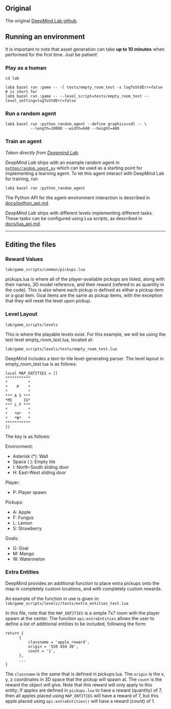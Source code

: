 ## Original

The original [DeepMind Lab github](https://github.com/deepmind/lab).

## Running an environment

It is important to note that asset generation can take **up to 10 minutes** when performed for the first time. Just be patient!

### Play as a human

```shell
cd lab

lab$ bazel run :game -- -l tests/empty_room_test -s logToStdErr=false
# is short for
lab$ bazel run :game -- --level_script=tests/empty_room_test --level_setting=logToStdErr=false
```

### Run a random agent

```shell
lab$ bazel run :python_random_agent --define graphics=sdl -- \
	       --length=10000 --width=640 --height=480
```

### Train an agent

*Taken directly from [Deepmind Lab](https://github.com/deepmind/lab).*

*DeepMind Lab* ships with an example random agent in
[`python/random_agent.py`](python/random_agent.py)
which can be used as a starting point for implementing a learning agent. To let
this agent interact with DeepMind Lab for training, run

```shell
lab$ bazel run :python_random_agent
```

The Python API for the agent-environment interaction is described
in [docs/python_api.md](docs/python_api.md).

*DeepMind Lab* ships with different levels implementing different tasks. These
tasks can be configured using Lua scripts,
as described in [docs/lua_api.md](docs/lua_api.md).

-----------------

## Editing the files

### Reward Values

```lab/game_scripts/common/pickups.lua```

pickups.lua is where all of the player-available pickups are listed, along with their names, 3D model reference, and their reward (refered to as quantity in the code). This is also where each pickup is defined as either a pickup item or a goal item. Goal items are the same as pickup items, with the exception that they will reset the level upon pickup.

### Level Layout

```lab/game_scripts/levels```

This is where the playable levels exist. For this example, we will be using the test level empty_room_test.lua, located at:

```lab/game_scripts/levels/tests/empty_room_test.lua```

DeepMind includes a text-to-tile level-generating parser. The level layout in empty_room_test.lua is as follows:

```
local MAP_ENTITIES = [[
***********
*         *
*    P    *
*         *
*** A S ***
*MI     IG*
*** L F ***
*         *
*   *H*   *
*   *W*   *
***********
]]
```

The key is as follows:

Environment:
- Asterisk (*): Wall
- Space ( ): Empty tile
- I: North-South sliding door
- H: East-West sliding door

Player:
- P: Player spawn

Pickups:
- A: Apple
- F: Fungus
- L: Lemon
- S: Strawberry

Goals:
- G: Goal
- M: Mango
- W: Watermelon

### Extra Entities

DeepMind provides an additional function to place extra pickups onto the map in completely custom locations, and with completely custom rewards.

An example of the function in use is given in: 
```lab/game_scripts/levels//tests/extra_entities_test.lua```

In this file, note that the ```MAP_ENTITIES``` is a simple 7x7 room with the player spawn at the center. The function ```api:extraEntities``` allows the user to define a list of additional entities to be included, following the form:

```
return {
      {
          classname = 'apple_reward',
          origin = '550 450 30',
          count = '1',
      },
      ...
}
```

The ```classname``` is the same that is defined in pickups.lua. The ```origin``` is the x, y, z coordinates in 3D space that the pickup will spawn at. The ```count``` is the reward the object will give. Note that this reward will only apply to this entity; If apples are defined in ```pickups.lua``` to have a reward (quantity) of 7, then all apples placed using ```MAP_ENTITIES``` will have a reward of 7, but this apple placed using ```api:extraEntities()``` will have a reward (count) of 1.
